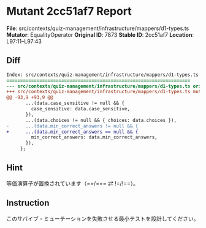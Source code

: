 # Mutant 2cc51af7 Report

**File**: src/contexts/quiz-management/infrastructure/mappers/d1-types.ts
**Mutator**: EqualityOperator
**Original ID**: 7873
**Stable ID**: 2cc51af7
**Location**: L97:11–L97:43

## Diff

```diff
Index: src/contexts/quiz-management/infrastructure/mappers/d1-types.ts
===================================================================
--- src/contexts/quiz-management/infrastructure/mappers/d1-types.ts	original
+++ src/contexts/quiz-management/infrastructure/mappers/d1-types.ts	mutated #7873
@@ -93,9 +93,9 @@
       ...(data.case_sensitive != null && {
         case_sensitive: data.case_sensitive,
       }),
       ...(data.choices != null && { choices: data.choices }),
-      ...(data.min_correct_answers != null && {
+      ...(data.min_correct_answers == null && {
         min_correct_answers: data.min_correct_answers,
       }),
     };
```

## Hint

等価演算子が置換されています（==/=== ⇄ !=/!==）。

## Instruction

このサバイブ・ミューテーションを失敗させる最小テストを設計してください。
